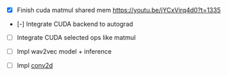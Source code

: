 - [x] Finish cuda matmul shared mem https://youtu.be/jYCxVirq4d0?t=1335

- [-] Integrate CUDA backend to autograd

- [ ] Integrate CUDA selected ops like matmul

- [ ] Impl wav2vec model + inference

- [ ] Impl [conv2d](https://github.com/dlsyscourse/public_notebooks/blob/main/convolution_implementation.ipynb)
